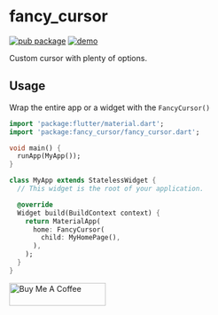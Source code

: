 # fancy_cursor
[![pub package](https://img.shields.io/pub/v/fancy_cursor.svg)](https://pub.dartlang.org/packages/fancy_cursor)
[![demo](https://img.shields.io/badge/demo-online-brightgreen)](https://oldchen.top/markdown_widget/#/)

Custom cursor with plenty of options.

## Usage

Wrap the entire app or a widget with the `FancyCursor()`

```dart
import 'package:flutter/material.dart';
import 'package:fancy_cursor/fancy_cursor.dart';

void main() {
  runApp(MyApp());
}

class MyApp extends StatelessWidget {
  // This widget is the root of your application.

  @override
  Widget build(BuildContext context) {
    return MaterialApp(
      home: FancyCursor(
        child: MyHomePage(),
      ),
    );
  }
}
```
<a href="https://www.buymeacoffee.com/seshanks" target="_blank"><img src="https://cdn.buymeacoffee.com/buttons/default-orange.png" alt="Buy Me A Coffee" height="41" width="174"></a>

